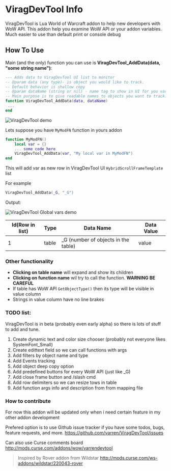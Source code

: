 # ViragDevTool Info

ViragDevTool is Lua World of Warcraft addon to help new developers with WoW API. 
This addon help you examine WoW API or your addon variables. 
Much easier to use than default print or console debug


## How To Use

Main (and the only) function you can use is **ViragDevTool_AddData(data, "some string name")**:
```lua
--- Adds data to ViragDevTool UI list to monitor
-- @param data (any type)- is object you would like to track. 
-- Default behavior is shallow copy
-- @param dataName (string or nil) - name tag to show in UI for you variable. 
-- Main purpose is to give readable names to objects you want to track.
function ViragDevTool_AddData(data, dataName)
 ...
end
```
![ViragDevTool demo][demo]

Lets suppose you have `MyModFN` function in yours addon
```lua
function MyModFN()
    local var = {}
    ... some code here
    ViragDevTool_AddData(var, "My local var in MyModFN")
end
```
This will add var as new row in ViragDevTool UI `HybridScrollFrameTemplate` list

For example 
```lua
ViragDevTool_AddData(_G, "_G")
```
Output: 

![ViragDevTool Global vars demo][GDemo]

| Id(Row in list)   | Type          | Data Name  | Data Value  |
| ----------------- | ------------- | ---------- | -----------------------|
| 1                 | table         | \_G (number of objects in the table) | value   |

### Other functionality
* **Clicking on table name** will expand and show its children
* **Clicking on function name** wil try to call the function. **WARNING BE CAREFUL**
* If table has WoW API `GetObjectType()` then its type will be visible in value column
* Strings in value column have no line brakes


### TODO list:

ViragDevTool is in beta (probably even early alpha) so there is lots of stuff to add and tune.

1. Create dynamic text and color size chooser (probably not everyone likes SystemFont_Small)
2. Create edittext field so we can call functions with args
3. Add filters by object name and type
4. Add Events tracking
5. Add object deep copy option
6. Add predefined buttons for every WoW API (just like _G)
7. Add close frame button and /slash cmd
8. Add row delimiters so we can resize tows in table
9. Add function args info and description from from mapping file

### How to contribute
For now this addon will be updated only when i need certain feature in my other addon development

Prefered option is to use Github issue tracker if you have some todos, bugs, feature requests, and more. 
https://github.com/varren/ViragDevTool/issues

Can also use Curse comments board
http://mods.curse.com/addons/wow/varrendevtool


> Inspired by Rover addon from Wildstar 
> http://mods.curse.com/ws-addons/wildstar/220043-rover

[demo]: http://legacy.curseforge.com/media/images/89/812/1844ef88f22d780658b2150f0cc20c19.png "Logo Title Text 2"
[GDemo]: http://i.gyazo.com/e0287b175965c790b229e4b99418203d.png